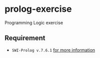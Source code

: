 # prolog-exercise
Programming Logic exercise

## Requirement
- `SWI-Prolog v.7.6.1` [for more information](http://www.swi-prolog.org/)
